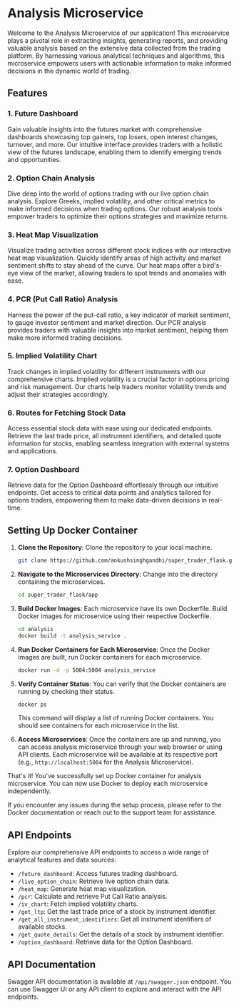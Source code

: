 # Analysis Microservice

Welcome to the Analysis Microservice of our application! This microservice plays a pivotal role in extracting insights, generating reports, and providing valuable analysis based on the extensive data collected from the trading platform. By harnessing various analytical techniques and algorithms, this microservice empowers users with actionable information to make informed decisions in the dynamic world of trading.

## Features

### 1. Future Dashboard

Gain valuable insights into the futures market with comprehensive dashboards showcasing top gainers, top losers, open interest changes, turnover, and more. Our intuitive interface provides traders with a holistic view of the futures landscape, enabling them to identify emerging trends and opportunities.

### 2. Option Chain Analysis

Dive deep into the world of options trading with our live option chain analysis. Explore Greeks, implied volatility, and other critical metrics to make informed decisions when trading options. Our robust analysis tools empower traders to optimize their options strategies and maximize returns.

### 3. Heat Map Visualization

Visualize trading activities across different stock indices with our interactive heat map visualization. Quickly identify areas of high activity and market sentiment shifts to stay ahead of the curve. Our heat maps offer a bird's-eye view of the market, allowing traders to spot trends and anomalies with ease.

### 4. PCR (Put Call Ratio) Analysis

Harness the power of the put-call ratio, a key indicator of market sentiment, to gauge investor sentiment and market direction. Our PCR analysis provides traders with valuable insights into market sentiment, helping them make more informed trading decisions.

### 5. Implied Volatility Chart

Track changes in implied volatility for different instruments with our comprehensive charts. Implied volatility is a crucial factor in options pricing and risk management. Our charts help traders monitor volatility trends and adjust their strategies accordingly.

### 6. Routes for Fetching Stock Data

Access essential stock data with ease using our dedicated endpoints. Retrieve the last trade price, all instrument identifiers, and detailed quote information for stocks, enabling seamless integration with external systems and applications.

### 7. Option Dashboard

Retrieve data for the Option Dashboard effortlessly through our intuitive endpoints. Get access to critical data points and analytics tailored for options traders, empowering them to make data-driven decisions in real-time.

## Setting Up Docker Container

1. **Clone the Repository**: Clone the repository to your local machine.

    ```bash
    git clone https://github.com/ankushsinghgandhi/super_trader_flask.git
    ```

2. **Navigate to the Microservices Directory**: Change into the directory containing the microservices.

    ```bash
    cd super_trader_flask/app
    ```

3. **Build Docker Images**: Each microservice have its own Dockerfile. Build Docker images for microservice using their respective Dockerfile.

    ```bash
    cd analysis
    docker build -t analysis_service .
    ```

4. **Run Docker Containers for Each Microservice**: Once the Docker images are built, run Docker containers for each microservice.

    ```bash
    docker run -d -p 5004:5004 analysis_service
    ```

5. **Verify Container Status**: You can verify that the Docker containers are running by checking their status.

    ```bash
    docker ps
    ```

   This command will display a list of running Docker containers. You should see containers for each microservice in the list.

6. **Access Microservices**: Once the containers are up and running, you can access analysis microservice through your web browser or using API clients. Each microservice will be available at its respective port (e.g., `http://localhost:5004` for the Analysis Microservice).

That's it! You've successfully set up Docker container for analysis microservice. You can now use Docker to deploy each microservice independently.

If you encounter any issues during the setup process, please refer to the Docker documentation or reach out to the support team for assistance.

## API Endpoints

Explore our comprehensive API endpoints to access a wide range of analytical features and data sources:

- `/future_dashboard`: Access futures trading dashboard.
- `/live_option_chain`: Retrieve live option chain data.
- `/heat_map`: Generate heat map visualization.
- `/pcr`: Calculate and retrieve Put Call Ratio analysis.
- `/iv_chart`: Fetch implied volatility charts.
- `/get_ltp`: Get the last trade price of a stock by instrument identifier.
- `/get_all_instrument_identifiers`: Get all instrument identifiers of available stocks.
- `/get_quote_details`: Get the details of a stock by instrument identifier.
- `/option_dashboard`: Retrieve data for the Option Dashboard.

## API Documentation

Swagger API documentation is available at `/api/swagger.json` endpoint. You can use Swagger UI or any API client to explore and interact with the API endpoints.

